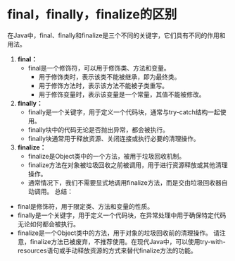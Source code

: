 # final，finally，finalize的区别
在Java中，final、finally和finalize是三个不同的关键字，它们具有不同的作用和用法。
1. **final：**
    - final是一个修饰符，可以用于修饰类、方法和变量。
        * 用于修饰类时，表示该类不能被继承，即为最终类。
        * 用于修饰方法时，表示该方法不能被子类重写。
        * 用于修饰变量时，表示该变量是一个常量，其值不能被修改。
2. **finally：**
    - finally是一个关键字，用于定义一个代码块，通常与try-catch结构一起使用。
    - finally块中的代码无论是否抛出异常，都会被执行。
    - finally块通常用于释放资源、关闭连接或执行必要的清理操作。
3. **finalize：**
    - finalize是Object类中的一个方法，被用于垃圾回收机制。
    - finalize方法在对象被垃圾回收之前被调用，用于进行资源释放或其他清理操作。
    - 通常情况下，我们不需要显式地调用finalize方法，而是交由垃圾回收器自动调用。
总结：
+ final是修饰符，用于限定类、方法和变量的性质。
+ finally是一个关键字，用于定义一个代码块，在异常处理中用于确保特定代码无论如何都会被执行。
+ finalize是一个Object类中的方法，用于对象的垃圾回收前的清理操作。
请注意，finalize方法已被废弃，不推荐使用。在现代Java中，可以使用try-with-resources语句或手动释放资源的方式来替代finalize方法的功能。
